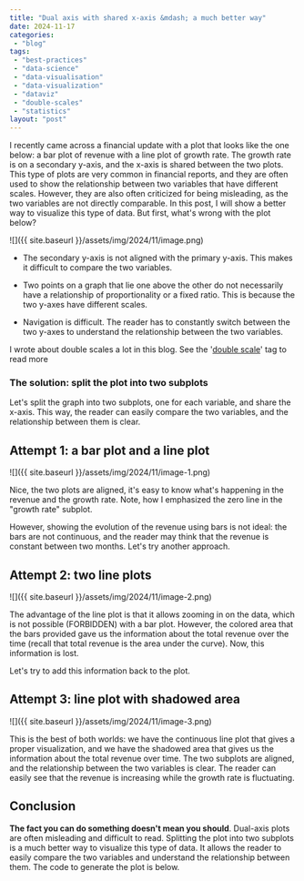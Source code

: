 ```yaml
---
title: "Dual axis with shared x-axis &mdash; a much better way"
date: 2024-11-17
categories: 
 - "blog"
tags: 
 - "best-practices"
 - "data-science"
 - "data-visualisation"
 - "data-visualization"
 - "dataviz"
 - "double-scales"
 - "statistics"
layout: "post"
---
```


I recently came across a financial update with a plot that looks like the one below: a bar plot of revenue with a line plot of growth rate. The growth rate is on a secondary y-axis, and the x-axis is shared between the two plots. This type of plots are very common in financial reports, and they are often used to show the relationship between two variables that have different scales. However, they are also often criticized for being misleading, as the two variables are not directly comparable. In this post, I will show a better way to visualize this type of data. But first, what's wrong with the plot below?

![]({{ site.baseurl }}/assets/img/2024/11/image.png)


- The secondary y-axis is not aligned with the primary y-axis. This makes it difficult to compare the two variables.


- Two points on a graph that lie one above the other do not necessarily have a relationship of proportionality or a fixed ratio. This is because the two y-axes have different scales.


- Navigation is difficult. The reader has to constantly switch between the two y-axes to understand the relationship between the two variables.

I wrote about double scales a lot in this blog. See the '[double scale](https://gorelik.net/tag/double-scale/)' tag to read more

### The solution: split the plot into two subplots

Let's split the graph into two subplots, one for each variable, and share the x-axis. This way, the reader can easily compare the two variables, and the relationship between them is clear.

## Attempt 1: a bar plot and a line plot

![]({{ site.baseurl }}/assets/img/2024/11/image-1.png)

Nice, the two plots are aligned, it's easy to know what's happening in the revenue and the growth rate. Note, how I emphasized the zero line in the "growth rate" subplot.

However, showing the evolution of the revenue using bars is not ideal: the bars are not continuous, and the reader may think that the revenue is constant between two months. Let's try another approach.

## Attempt 2: two line plots

![]({{ site.baseurl }}/assets/img/2024/11/image-2.png)

The advantage of the line plot is that it allows zooming in on the data, which is not possible (FORBIDDEN) with a bar plot. However, the colored area that the bars provided gave us the information about the total revenue over the time (recall that total revenue is the area under the curve). Now, this information is lost.

Let's try to add this information back to the plot.

## Attempt 3: line plot with shadowed area

![]({{ site.baseurl }}/assets/img/2024/11/image-3.png)

This is the best of both worlds: we have the continuous line plot that gives a proper visualization, and we have the shadowed area that gives us the information about the total revenue over time. The two subplots are aligned, and the relationship between the two variables is clear. The reader can easily see that the revenue is increasing while the growth rate is fluctuating.

## Conclusion

**The fact you can do something doesn't mean you should**. Dual-axis plots are often misleading and difficult to read. Splitting the plot into two subplots is a much better way to visualize this type of data. It allows the reader to easily compare the two variables and understand the relationship between them. The code to generate the plot is below.
